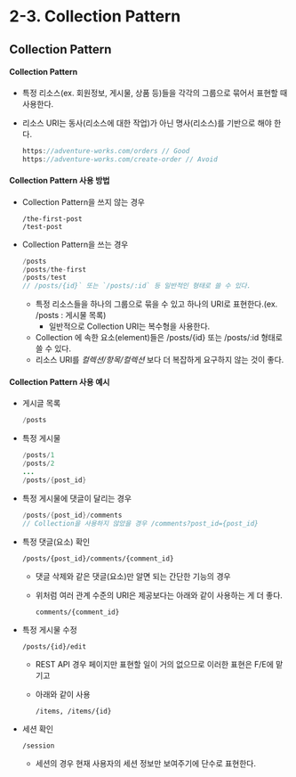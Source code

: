 # 2-3. Collection Pattern

## Collection Pattern

#### Collection Pattern

* 특정 리소스(ex. 회원정보, 게시물, 상품 등)들을 각각의 그룹으로 묶어서 표현할 때 사용한다.
*   리소스 URI는 동사(리소스에 대한 작업)가 아닌 명사(리소스)를 기반으로 해야 한다.

    ```java
    https://adventure-works.com/orders // Good
    https://adventure-works.com/create-order // Avoid
    ```

#### Collection Pattern 사용 방법

*   Collection Pattern을 쓰지 않는 경우

    ```
    /the-first-post
    /test-post
    ```
*   Collection Pattern을 쓰는 경우

    ```java
    /posts 
    /posts/the-first
    /posts/test
    // /posts/{id}` 또는 `/posts/:id` 등 일반적인 형태로 쓸 수 있다. 
    ```

    * 특정 리소스들을 하나의 그룹으로 묶을 수 있고 하나의 URI로 표현한다.(ex. /posts : 게시물 목록)
      * 일반적으로 Collection URI는 복수형을 사용한다.
    * Collection 에 속한 요소(element)들은 /posts/{id} 또는 /posts/:id 형태로 쓸 수 있다.
    * 리소스 URI를 _컬렉션/항목/컬렉션_ 보다 더 복잡하게 요구하지 않는 것이 좋다.

#### Collection Pattern 사용 예시

*   게시글 목록

    ```java
    /posts
    ```
*   특정 게시물&#x20;

    ```java
    /posts/1
    /posts/2
    ...
    /posts/{post_id}
    ```
*   특정 게시물에 댓글이 달리는 경우

    ```java
    /posts/{post_id}/comments
    // Collection을 사용하지 않았을 경우 /comments?post_id={post_id}
    ```
*   특정 댓글(요소) 확인

    ```
    /posts/{post_id}/comments/{comment_id}
    ```

    * 댓글 삭제와 같은 댓글(요소)만 알면 되는 간단한 기능의 경우
    *   위처럼 여러 관계 수준의 URI은 제공보다는 아래와 같이 사용하는 게 더 좋다.

        ```
        comments/{comment_id}
        ```
*   특정 게시물 수정

    ```
    /posts/{id}/edit
    ```

    * REST API 경우 페이지만 표현할 일이 거의 없으므로 이러한 표현은 F/E에 맡기고
    *   아래와 같이 사용

        ```
        /items, /items/{id}
        ```
*   세션 확인

    ```
    /session
    ```

    *   세션의 경우 현재 사용자의 세션 정보만 보여주기에 단수로 표현한다.

